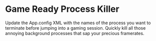 # Game Ready Process Killer
Update the App.config XML with the names of the process you want to terminate before jumping into a gaming session. Quickly kill all those annoying background processes that sap your precious framerates.
